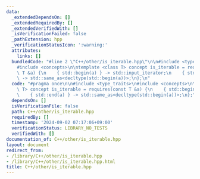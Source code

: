 ```yaml
---
data:
  _extendedDependsOn: []
  _extendedRequiredBy: []
  _extendedVerifiedWith: []
  _isVerificationFailed: false
  _pathExtension: hpp
  _verificationStatusIcon: ':warning:'
  attributes:
    links: []
  bundledCode: "#line 2 \"C++/other/is_iterable.hpp\"\n\n#include <type_traits>\n\
    #include <concepts>\n\ntemplate <class T> concept is_iterable = requires(const\
    \ T &a) {\n    { std::begin(a) } -> std::input_iterator;\n    { std::end(a) }\
    \ -> std::same_as<decltype(std::begin(a))>;\n};\n"
  code: "#pragma once\n\n#include <type_traits>\n#include <concepts>\n\ntemplate <class\
    \ T> concept is_iterable = requires(const T &a) {\n    { std::begin(a) } -> std::input_iterator;\n\
    \    { std::end(a) } -> std::same_as<decltype(std::begin(a))>;\n};"
  dependsOn: []
  isVerificationFile: false
  path: C++/other/is_iterable.hpp
  requiredBy: []
  timestamp: '2024-09-02 07:17:06+09:00'
  verificationStatus: LIBRARY_NO_TESTS
  verifiedWith: []
documentation_of: C++/other/is_iterable.hpp
layout: document
redirect_from:
- /library/C++/other/is_iterable.hpp
- /library/C++/other/is_iterable.hpp.html
title: C++/other/is_iterable.hpp
---
```

